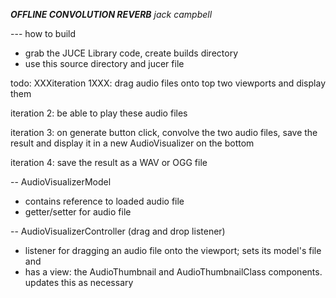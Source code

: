 ***OFFLINE CONVOLUTION REVERB***
*jack campbell*

--- how to build
- grab the JUCE Library code, create builds directory
- use this source directory and jucer file



todo:
XXXiteration 1XXX:
drag audio files onto top two viewports and display them

iteration 2:
be able to play these audio files

iteration 3:
on generate button click, convolve the two audio files, save the result and display it in a new AudioVisualizer on the bottom

iteration 4:
save the result as a WAV or OGG file



-- AudioVisualizerModel
- contains reference to loaded audio file
- getter/setter for audio file

-- AudioVisualizerController (drag and drop listener)
- listener for dragging an audio file onto the viewport; sets its model's file and 
- has a view: the AudioThumbnail and AudioThumbnailClass components. updates this as necessary
